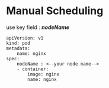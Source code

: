 # Manual Scheduling

use key field : ***nodeName***


```
apiVersion: v1
kind: pod 
metadata:
    name: nginx
spec:
    nodeName : <--your node name-->
    - container:
        image: nginx
        name: nginx
```